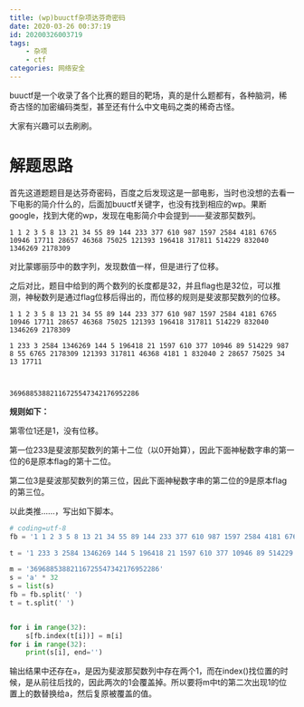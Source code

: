 ```yaml
---
title: (wp)buuctf杂项达芬奇密码
date: 2020-03-26 00:37:19
id: 20200326003719
tags: 
	- 杂项
	- ctf
categories: 网络安全
---
```


buuctf是一个收录了各个比赛的题目的靶场，真的是什么题都有，各种脑洞，稀奇古怪的加密编码类型，甚至还有什么中文电码之类的稀奇古怪。

大家有兴趣可以去刷刷。

# 解题思路

首先这道题题目是达芬奇密码，百度之后发现这是一部电影，当时也没想的去看一下电影的简介什么的，后面加buuctf关键字，也没有找到相应的wp。果断google，找到大佬的wp，发现在电影简介中会提到——斐波那契数列。

```
1 1 2 3 5 8 13 21 34 55 89 144 233 377 610 987 1597 2584 4181 6765 10946 17711 28657 46368 75025 121393 196418 317811 514229 832040 1346269 2178309
```

对比蒙娜丽莎中的数字列，发现数值一样，但是进行了位移。

之后对比，题目中给到的两个数列的长度都是32，并且flag也是32位，可以推测，神秘数列是通过flag位移后得出的，而位移的规则是斐波那契数列的位移。

```
1 1 2 3 5 8 13 21 34 55 89 144 233 377 610 987 1597 2584 4181 6765 10946 17711 28657 46368 75025 121393 196418 317811 514229 832040 1346269 2178309

1 233 3 2584 1346269 144 5 196418 21 1597 610 377 10946 89 514229 987 8 55 6765 2178309 121393 317811 46368 4181 1 832040 2 28657 75025 34 13 17711



36968853882116725547342176952286
```

**规则如下：**

第零位1还是1，没有位移。

第一位233是斐波那契数列的第十二位（以0开始算），因此下面神秘数字串的第一位的6是原本flag的第十二位。

第二位3是斐波那契数列的第三位，因此下面神秘数字串的第二位的9是原本flag的第三位。

以此类推......，写出如下脚本。

```python
# coding=utf-8
fb = '1 1 2 3 5 8 13 21 34 55 89 144 233 377 610 987 1597 2584 4181 6765 10946 17711 28657 46368 75025 121393 196418 317811 514229 832040 1346269 2178309'

t = '1 233 3 2584 1346269 144 5 196418 21 1597 610 377 10946 89 514229 987 8 55 6765 2178309 121393 317811 46368 4181 1 832040 2 28657 75025 34 13 17711 '

m = '36968853882116725547342176952286'
s = 'a' * 32
s = list(s)
fb = fb.split(' ')
t = t.split(' ')


for i in range(32):
    s[fb.index(t[i])] = m[i]
for i in range(32):
    print(s[i], end='')

```

输出结果中还存在`a`，是因为斐波那契数列中存在两个1，而在index()找位置的时候，是从前往后找的，因此两次的1会覆盖掉。所以要将m中t的第二次出现1的位置上的数替换给a，然后复原被覆盖的值。